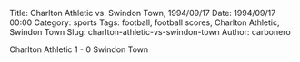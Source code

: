 Title: Charlton Athletic vs. Swindon Town, 1994/09/17
Date: 1994/09/17 00:00
Category: sports
Tags: football, football scores, Charlton Athletic, Swindon Town
Slug: charlton-athletic-vs-swindon-town
Author: carbonero


Charlton Athletic 1 - 0 Swindon Town
